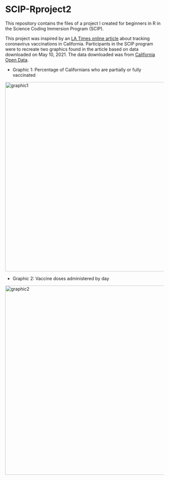 # SCIP-Rproject2

This repository contains the files of a project I created for beginners in R in the Science Coding Immersion Program (SCIP). 

This project was inspired by an [LA Times online article][ref1] about tracking coronavirus vaccinations in California. Participants in the SCIP program were to recreate two graphics found in the article based on data downloaded on May 10, 2021. The data downloaded was from [California Open Data][ref2].
- Graphic 1: Percentage of Californians who are partially or fully vaccinated 
<img width="600" alt="graphic1" src="https://user-images.githubusercontent.com/41270317/122318527-03f97200-ced4-11eb-8f56-be1218cdb418.png">

- Graphic 2: Vaccine doses administered by day
<img width="600" alt="graphic2" src="https://user-images.githubusercontent.com/41270317/122318578-1d022300-ced4-11eb-8c85-64716803678d.png">




[//]: # (Reference links used)

   [ref1]: <https://www.latimes.com/projects/california-coronavirus-cases-tracking-outbreak/covid-19-vaccines-distribution/#county-comparison>
   [ref2]: <https://data.ca.gov/dataset/covid-19-vaccine-progress-dashboard-data>
